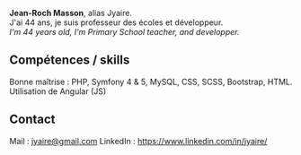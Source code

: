 **Jean-Roch Masson**, alias Jyaire.  
J'ai 44 ans, je suis professeur des écoles et développeur.  
_I'm 44 years old, I'm Primary School teacher, and developper._ 

## Compétences / skills

Bonne maîtrise : PHP, Symfony 4 & 5, MySQL, CSS, SCSS, Bootstrap, HTML.  
Utilisation de Angular (JS)

## Contact

Mail : jyaire@gmail.com 
LinkedIn : https://www.linkedin.com/in/jyaire/ 
